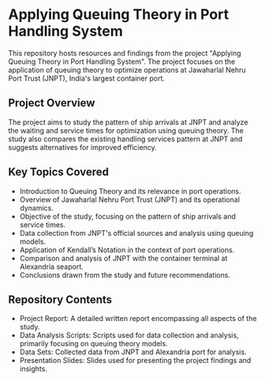 # Applying Queuing Theory in Port Handling System
This repository hosts resources and findings from the project "Applying Queuing Theory in Port Handling System". The project focuses on the application of queuing theory to optimize operations at Jawaharlal Nehru Port Trust (JNPT), India's largest container port.

## Project Overview
The project aims to study the pattern of ship arrivals at JNPT and analyze the waiting and service times for optimization using queuing theory. The study also compares the existing handling services pattern at JNPT and suggests alternatives for improved efficiency.

## Key Topics Covered
- Introduction to Queuing Theory and its relevance in port operations.
- Overview of Jawaharlal Nehru Port Trust (JNPT) and its operational dynamics.
- Objective of the study, focusing on the pattern of ship arrivals and service times.
- Data collection from JNPT's official sources and analysis using queuing models.
- Application of Kendall’s Notation in the context of port operations.
- Comparison and analysis of JNPT with the container terminal at Alexandria seaport.
- Conclusions drawn from the study and future recommendations.

## Repository Contents
- Project Report: A detailed written report encompassing all aspects of the study.
- Data Analysis Scripts: Scripts used for data collection and analysis, primarily focusing on queuing theory models.
- Data Sets: Collected data from JNPT and Alexandria port for analysis.
- Presentation Slides: Slides used for presenting the project findings and insights.
